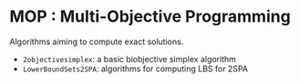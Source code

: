# MOP : Multi-Objective Programming

Algorithms aiming to compute exact solutions.
- `2objectivesimplex`: a basic biobjective simplex algorithm
- `LowerBoundSets2SPA`: algorithms for computing LBS for 2SPA
